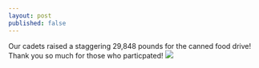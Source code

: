 ```yaml
---
layout: post
published: false
---
```

Our cadets raised a staggering 29,848 pounds for the canned food drive! Thank you so much for those who particpated! ![]({{site.baseurl}}/media/cannedfoodpic.png)